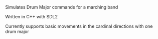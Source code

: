 Simulates Drum Major commands for a marching band

Written in C++ with SDL2

Currently supports basic movements in the cardinal directions with one drum major
